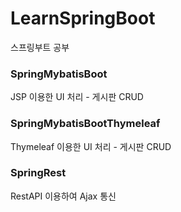 # LearnSpringBoot
스프링부트 공부

### SpringMybatisBoot
JSP 이용한 UI 처리 - 게시판 CRUD

### SpringMybatisBootThymeleaf
Thymeleaf 이용한 UI 처리 - 게시판 CRUD

### SpringRest
RestAPI 이용하여 Ajax 통신
